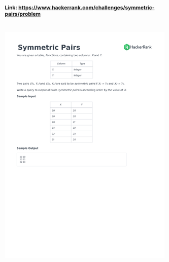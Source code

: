 ### Link: https://www.hackerrank.com/challenges/symmetric-pairs/problem

&nbsp;

![](symmetric-pairs-English-1.png)
